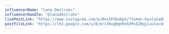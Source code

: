 ```yaml
---
influencerName: "Lana Dmitruks"
influencerHandle: "@lanadmitruks"
livePostLink: "https://www.instagram.com/p/BnxIFhknKpS/?taken-by=lanadmitruks"
postFileLink: "https://lh3.google.com/u/0/d/17HxgBqU9n5XPvE2BqjLuuloc8mwB3BSL"
---
```

